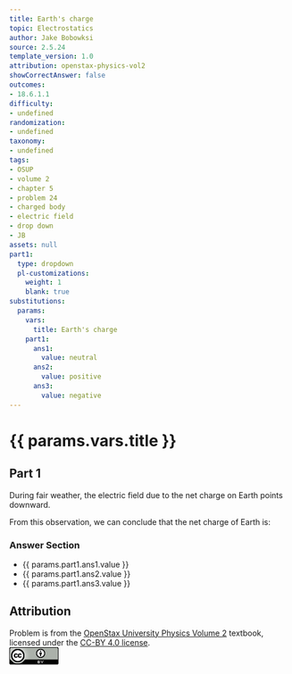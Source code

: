 ```yaml
---
title: Earth's charge
topic: Electrostatics
author: Jake Bobowksi
source: 2.5.24
template_version: 1.0
attribution: openstax-physics-vol2
showCorrectAnswer: false
outcomes:
- 18.6.1.1
difficulty:
- undefined
randomization:
- undefined
taxonomy:
- undefined
tags:
- OSUP
- volume 2
- chapter 5
- problem 24
- charged body
- electric field
- drop down
- JB
assets: null
part1:
  type: dropdown
  pl-customizations:
    weight: 1
    blank: true
substitutions:
  params:
    vars:
      title: Earth's charge
    part1:
      ans1:
        value: neutral
      ans2:
        value: positive
      ans3:
        value: negative
---
```

# {{ params.vars.title }}

## Part 1

During fair weather, the electric field due to the net charge on Earth points downward.

From this observation, we can conclude that the net charge of Earth is:

### Answer Section

- {{ params.part1.ans1.value }}
- {{ params.part1.ans2.value }}
- {{ params.part1.ans3.value }}

## Attribution

Problem is from the [OpenStax University Physics Volume 2](https://openstax.org/details/books/university-physics-volume-2) textbook, licensed under the [CC-BY 4.0 license](https://creativecommons.org/licenses/by/4.0/).<br>![Image representing the Creative Commons 4.0 BY license.](https://raw.githubusercontent.com/firasm/bits/master/by.png)